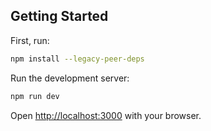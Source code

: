 ## Getting Started

First, run:
```bash
npm install --legacy-peer-deps
```

Run the development server:

```bash
npm run dev
```

Open [http://localhost:3000](http://localhost:3000) with your browser.
